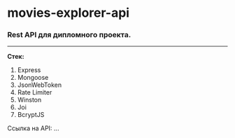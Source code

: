 # movies-explorer-api
### Rest API для дипломного проекта.
---
**Стек:**
1. Express
2. Mongoose
3. JsonWebToken
4. Rate Limiter
5. Winston
6. Joi
7. BcryptJS

Ссылка на API: ...
